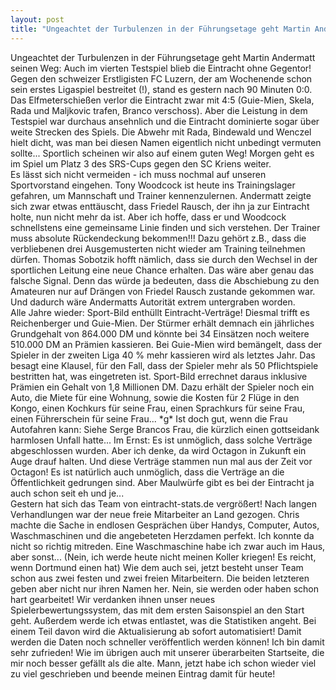 ```yaml
---
layout: post
title: "Ungeachtet der Turbulenzen in der Führungsetage geht Martin Andermatt seinen Weg: Auch im vierten Testspiel blieb die Eintracht ohne Gegentor!"
---
```


Ungeachtet der Turbulenzen in der Führungsetage geht Martin Andermatt seinen Weg: Auch im vierten Testspiel blieb die Eintracht ohne Gegentor! Gegen den schweizer Erstligisten FC Luzern, der am Wochenende schon sein erstes Ligaspiel bestreitet (!), stand es gestern nach 90 Minuten 0:0. Das Elfmeterschießen verlor die Eintracht zwar mit 4:5 (Guie-Mien, Skela, Rada und Maljkovic trafen, Branco verschoss). Aber die Leistung in dem Testspiel war durchaus ansehnlich und die Eintracht dominierte sogar über weite Strecken des Spiels. Die Abwehr mit Rada, Bindewald und Wenczel hielt dicht, was man bei diesen Namen eigentlich nicht unbedingt vermuten sollte... Sportlich scheinen wir also auf einem guten Weg! Morgen geht es im Spiel um Platz 3 des SRS-Cups gegen den SC Kriens weiter.  
Es lässt sich nicht vermeiden - ich muss nochmal auf unseren Sportvorstand eingehen. Tony Woodcock ist heute ins Trainingslager gefahren, um Mannschaft und Trainer kennenzulernen. Andermatt zeigte sich zwar etwas enttäuscht, dass Friedel Rausch, der ihn ja zur Eintracht holte, nun nicht mehr da ist. Aber ich hoffe, dass er und Woodcock schnellstens eine gemeinsame Linie finden und sich verstehen. Der Trainer muss absolute Rückendeckung bekommen!!! Dazu gehört z.B., dass die verbliebenen drei Ausgemusterten nicht wieder am Training teilnehmen dürfen. Thomas Sobotzik hofft nämlich, dass sie durch den Wechsel in der sportlichen Leitung eine neue Chance erhalten. Das wäre aber genau das falsche Signal. Denn das würde ja bedeuten, dass die Abschiebung zu den Amateuren nur auf Drängen von Friedel Rausch zustande gekommen war. Und dadurch wäre Andermatts Autorität extrem untergraben worden.  
Alle Jahre wieder: Sport-Bild enthüllt Eintracht-Verträge! Diesmal trifft es Reichenberger und Guie-Mien. Der Stürmer erhält demnach ein jährliches Grundgehalt von 864.000 DM und könnte bei 34 Einsätzen noch weitere 510.000 DM an Prämien kassieren. Bei Guie-Mien wird bemängelt, dass der Spieler in der zweiten Liga 40 % mehr kassieren wird als letztes Jahr. Das besagt eine Klausel, für den Fall, dass der Spieler mehr als 50 Pflichtspiele bestritten hat, was eingetreten ist. Sport-Bild errechnet daraus inklusive Prämien ein Gehalt von 1,8 Millionen DM. Dazu erhält der Spieler noch ein Auto, die Miete für eine Wohnung, sowie die Kosten für 2 Flüge in den Kongo, einen Kochkurs für seine Frau, einen Sprachkurs für seine Frau, einen Führerschein für seine Frau... \*g\* Ist doch gut, wenn die Frau Autofahren kann: Siehe Serge Brancos Frau, die kürzlich einen gottseidank harmlosen Unfall hatte... Im Ernst: Es ist unmöglich, dass solche Verträge abgeschlossen wurden. Aber ich denke, da wird Octagon in Zukunft ein Auge drauf halten. Und diese Verträge stammen nun mal aus der Zeit vor Octagon! Es ist natürlich auch unmöglich, dass die Verträge an die Öffentlichkeit gedrungen sind. Aber Maulwürfe gibt es bei der Eintracht ja auch schon seit eh und je...  
Gestern hat sich das Team von eintracht-stats.de vergrößert! Nach langen Verhandlungen war der neue freie Mitarbeiter an Land gezogen. Chris machte die Sache in endlosen Gesprächen über Handys, Computer, Autos, Waschmaschinen und die angebeteten Herzdamen perfekt. Ich konnte da nicht so richtig mitreden. Eine Waschmaschine habe ich zwar auch im Haus, aber sonst... (Nein, ich werde heute nicht meinen Koller kriegen! Es reicht, wenn Dortmund einen hat) Wie dem auch sei, jetzt besteht unser Team schon aus zwei festen und zwei freien Mitarbeitern. Die beiden letzteren geben aber nicht nur ihren Namen her. Nein, sie werden oder haben schon hart gearbeitet! Wir verdanken ihnen unser neues Spielerbewertungssystem, das mit dem ersten Saisonspiel an den Start geht. Außerdem werde ich etwas entlastet, was die Statistiken angeht. Bei einem Teil davon wird die Aktualisierung ab sofort automatisiert! Damit werden die Daten noch schneller veröffentlich werden können! Ich bin damit sehr zufrieden! Wie im übrigen auch mit unserer überarbeiten Startseite, die mir noch besser gefällt als die alte. Mann, jetzt habe ich schon wieder viel zu viel geschrieben und beende meinen Eintrag damit für heute!
